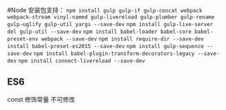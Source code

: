 #Node
安装包支持：
`npm install gulp gulp-if gulp-concat webpack webpack-stream vinyl-named gulp-livereload gulp-plumber gulp-rename gulp-uglify gulp-util yargs --save-dev`
`npm install gulp-live-server del gulp-util --save-dev`
`npm install babel-loader babel-core babel-preset-env webpack --save-dev`
`npm install require-dir --save-dev`
`install babel-preset-es2015 --save-dev`
`npm install gulp-sequence --save-dev`
`npm install babel-plugin-transform-decorators-legacy --save-dev`
`npm install connect-livereload --save-dev`



## ES6
const 修饰常量   不可修改